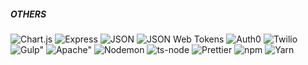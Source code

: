 <h5>OTHERS</h5>
    <div>
        <img alt="Chart.js" src="https://img.shields.io/badge/-Chart.js-FF6384?style=flat-square&logo=Chart.js&logoColor=white"/>
        <img alt="Express" src="https://img.shields.io/badge/-Express-000000?style=flat-square&logo=Express&logoColor=white"/>
        <img alt="JSON" src="https://img.shields.io/badge/-JSON-000000?style=flat-square&logo=JSON&logoColor=white"/>
        <img alt="JSON Web Tokens" src="https://img.shields.io/badge/-JSON%20Web%20Tokens-000000?style=flat-square&logo=JSONWebTokens&logoColor=white"/>
        <img alt="Auth0" src="https://img.shields.io/badge/-Auth0-EB5424?style=flat-square&logo=Auth0&logoColor=white"/>
        <img alt="Twilio" src="https://img.shields.io/badge/-Twilio-F22F46?style=flat-square&logo=Twilio&logoColor=white"/>
        <img alt=Gulp" src="https://img.shields.io/badge/-Gulp-CF4647?style=flat-square&logo=Gulp&logoColor=white"/>
        <img alt=Apache" src="https://img.shields.io/badge/-Apache-D22128?style=flat-square&logo=Apache&logoColor=white"/>
        <img alt="Nodemon" src="https://img.shields.io/badge/-Nodemon-76D04B?style=flat-square&logo=Nodemon&logoColor=white"/>
        <img alt="ts-node" src="https://img.shields.io/badge/-TS%20Node-3178C6?style=flat-square&logo=tsnode&logoColor=white"/>
        <img alt="Prettier" src="https://img.shields.io/badge/-Prettier-F7B93E?style=flat-square&logo=Prettier&logoColor=white"/>
        <img alt="npm" src="https://img.shields.io/badge/-npm-CB3837?style=flat-square&logo=npm&logoColor=white"/>
        <img alt="Yarn" src="https://img.shields.io/badge/-Yarn-2C8EBB?style=flat-square&logo=Yarn&logoColor=white"/>
    </div>